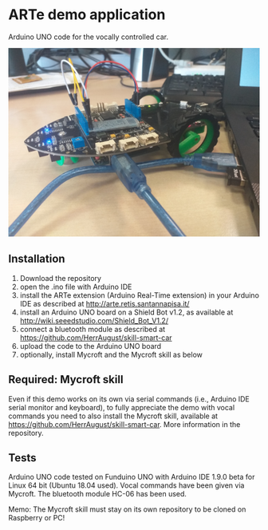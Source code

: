 # ARTe demo application
Arduino UNO code for the vocally controlled car.

<img src="imgs/preview1.jpg" alt=" Preview image not available. "/>

## Installation
  1. Download the repository
  2. open the .ino file with Arduino IDE
  3. install the ARTe extension (Arduino Real-Time extension) in your Arduino IDE as described at http://arte.retis.santannapisa.it/
  4. install an Arduino UNO board on a Shield Bot v1.2, as available at http://wiki.seeedstudio.com/Shield_Bot_V1.2/
  5. connect a bluetooth module as described at https://github.com/HerrAugust/skill-smart-car
  6. upload the code to the Arduino UNO board
  7. optionally, install Mycroft and the Mycroft skill as below

## Required: Mycroft skill
Even if this demo works on its own via serial commands (i.e., Arduino IDE serial monitor and keyboard), to fully appreciate the demo with vocal commands you need to also install the Mycroft skill, available at https://github.com/HerrAugust/skill-smart-car. More information in the repository.

## Tests
Arduino UNO code tested on Funduino UNO with Arduino IDE 1.9.0 beta for Linux 64 bit (Ubuntu 18.04 used).
Vocal commands have been given via Mycroft. The bluetooth module HC-06 has been used.

Memo: The Mycroft skill must stay on its own repository to be cloned on Raspberry or PC!
